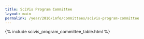 ```yaml
---
title: SciVis Program Committee
layout: main
permalink: /year/2016/info/committees/scivis-program-committee
---
```


{% include scivis_program_committee_table.html %}

